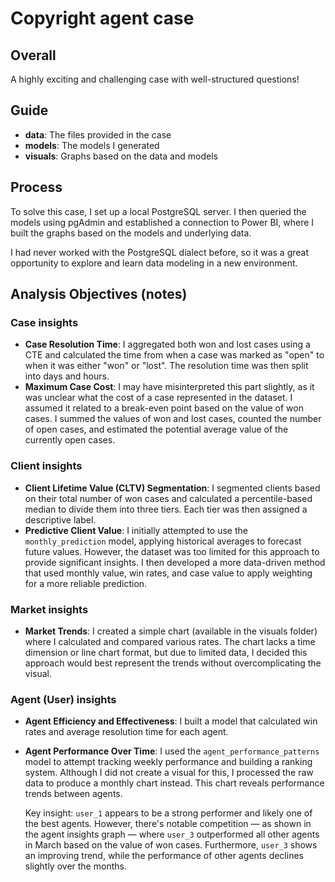 # Copyright agent case  
## Overall  
A highly exciting and challenging case with well-structured questions!  

## Guide  
- **data**: The files provided in the case  
- **models**: The models I generated  
- **visuals**: Graphs based on the data and models  

## Process  
To solve this case, I set up a local PostgreSQL server. I then queried the models using pgAdmin and established a connection to Power BI, where I built the graphs based on the models and underlying data.  

I had never worked with the PostgreSQL dialect before, so it was a great opportunity to explore and learn data modeling in a new environment.  

## Analysis Objectives (notes)  
### Case insights  
- **Case Resolution Time**: I aggregated both won and lost cases using a CTE and calculated the time from when a case was marked as "open" to when it was either "won" or "lost". The resolution time was then split into days and hours.  
- **Maximum Case Cost**: I may have misinterpreted this part slightly, as it was unclear what the cost of a case represented in the dataset. I assumed it related to a break-even point based on the value of won cases. I summed the values of won and lost cases, counted the number of open cases, and estimated the potential average value of the currently open cases.  

### Client insights  
- **Client Lifetime Value (CLTV) Segmentation**: I segmented clients based on their total number of won cases and calculated a percentile-based median to divide them into three tiers. Each tier was then assigned a descriptive label.  
- **Predictive Client Value**: I initially attempted to use the `monthly_prediction` model, applying historical averages to forecast future values. However, the dataset was too limited for this approach to provide significant insights. I then developed a more data-driven method that used monthly value, win rates, and case value to apply weighting for a more reliable prediction.  

### Market insights  
- **Market Trends**: I created a simple chart (available in the visuals folder) where I calculated and compared various rates. The chart lacks a time dimension or line chart format, but due to limited data, I decided this approach would best represent the trends without overcomplicating the visual.  

### Agent (User) insights  
- **Agent Efficiency and Effectiveness**: I built a model that calculated win rates and average resolution time for each agent.  
- **Agent Performance Over Time**: I used the `agent_performance_patterns` model to attempt tracking weekly performance and building a ranking system. Although I did not create a visual for this, I processed the raw data to produce a monthly chart instead. This chart reveals performance trends between agents.  

  Key insight: `user_1` appears to be a strong performer and likely one of the best agents. However, there's notable competition — as shown in the agent insights graph — where `user_3` outperformed all other agents in March based on the value of won cases. Furthermore, `user_3` shows an improving trend, while the performance of other agents declines slightly over the months.
